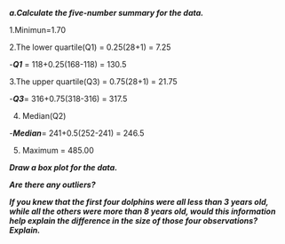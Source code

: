 ***a.Calculate the five-number summary for the data.***

1.Minimun=1.70

2.The lower quartile(Q1) = 0.25(28+1) = 7.25

  -***Q1*** = 118+0.25(168-118) = 130.5

3.The upper quartile(Q3) = 0.75(28+1) = 21.75

  -***Q3***= 316+0.75(318-316) = 317.5

4. Median(Q2)

  -***Median***= 241+0.5(252-241) = 246.5

5. Maximum = 485.00

***Draw a box plot for the data.***

***Are there any outliers?***

***If you knew that the first four dolphins were all less than 3 years old, while all the others were more than 8 years old, would this information help explain the difference in the size of those four observations? Explain.***
